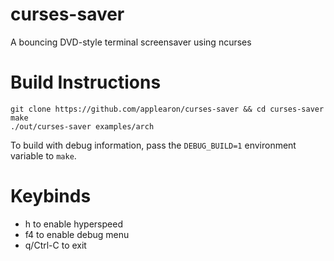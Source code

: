 # curses-saver

A bouncing DVD-style terminal screensaver using ncurses 

# Build Instructions

```
git clone https://github.com/applearon/curses-saver && cd curses-saver
make
./out/curses-saver examples/arch
```
To build with debug information, pass the `DEBUG_BUILD=1` environment variable to `make`.

# Keybinds

* h to enable hyperspeed
* f4 to enable debug menu
* q/Ctrl-C to exit


